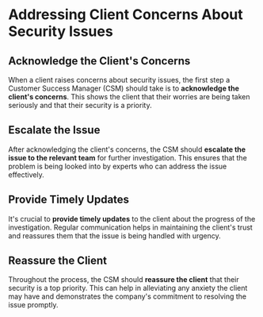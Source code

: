 # Addressing Client Concerns About Security Issues

## Acknowledge the Client's Concerns

When a client raises concerns about security issues, the first step a Customer Success Manager (CSM) should take is to **acknowledge the client's concerns**. This shows the client that their worries are being taken seriously and that their security is a priority.

## Escalate the Issue

After acknowledging the client's concerns, the CSM should **escalate the issue to the relevant team** for further investigation. This ensures that the problem is being looked into by experts who can address the issue effectively.

## Provide Timely Updates

It's crucial to **provide timely updates** to the client about the progress of the investigation. Regular communication helps in maintaining the client's trust and reassures them that the issue is being handled with urgency.

## Reassure the Client

Throughout the process, the CSM should **reassure the client** that their security is a top priority. This can help in alleviating any anxiety the client may have and demonstrates the company's commitment to resolving the issue promptly.